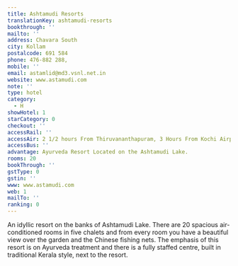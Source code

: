 ```yaml
---
title: Ashtamudi Resorts
translationKey: ashtamudi-resorts
bookthrough: ''
mailto: ''
address: Chavara South
city: Kollam
postalcode: 691 584
phone: 476-882 288,
mobile: ''
email: astamlid@md3.vsnl.net.in
website: www.astamudi.com
note: ''
type: hotel
category:
  - H
showHotel: 1
starCategory: 0
checkout: ''
accessRail: ''
accessAir: 2 1/2 hours From Thiruvananthapuram, 3 Hours From Kochi Airport
accessBus: ''
advantage: Ayurveda Resort Located on the Ashtamudi Lake.
rooms: 20
bookThrough: ''
gstType: 0
gstin: ''
www: www.astamudi.com
web: 1
mailTo: ''
ranking: 0
---
```







An idyllic resort on the banks of Ashtamudi Lake. There are 20 spacious air-conditioned rooms in five chalets and from every room you have a beautiful view over the garden and the Chinese fishing nets. The emphasis of this resort is on Ayurveda treatment and there is a fully staffed centre, built in traditional Kerala style, next to the resort.